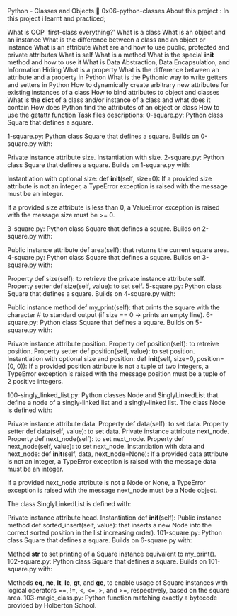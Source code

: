 Python - Classes and Objects 📃 0x06-python-classes
About this project :
In this project i learnt and practiced;

What is OOP
'first-class everything?'
What is a class
What is an object and an instance
What is the difference between a class and an object or instance
What is an attribute
What are and how to use public, protected and private attributes
What is self
What is a method
What is the special __init__ method and how to use it
What is Data Abstraction, Data Encapsulation, and Information Hiding
What is a property
What is the difference between an attribute and a property in Python
What is the Pythonic way to write getters and setters in Python
How to dynamically create arbitrary new attributes for existing instances of a class
How to bind attributes to object and classes
What is the __dict__ of a class and/or instance of a class and what does it contain
How does Python find the attributes of an object or class
How to use the getattr function
Task files descriptions:
0-square.py: Python class Square that defines a square.

1-square.py: Python class Square that defines a square. Builds on 0-square.py with:

Private instance attribute size.
Instantiation with size.
2-square.py: Python class Square that defines a square. Builds on 1-square.py with:

Instantiation with optional size: def __init__(self, size=0):
If a provided size attribute is not an integer, a TypeError exception is raised with the message must be an integer.

If a provided size attribute is less than 0, a ValueError exception is raised with the message size must be >= 0.

3-square.py: Python class Square that defines a square. Builds on 2-square.py with:

Public instance attribute def area(self): that returns the current square area.
4-square.py: Python class Square that defines a square. Builds on 3-square.py with:

Property def size(self): to retrieve the private instance attribute self.
Property setter def size(self, value): to set self.
5-square.py: Python class Square that defines a square. Builds on 4-square.py with:

Public instance method def my_print(self): that prints the square with the character # to standard output (if size == 0 -> prints an empty line).
6-square.py: Python class Square that defines a square. Builds on 5-square.py with:

Private instance attribute position.
Property def position(self): to retreive position.
Property setter def position(self, value): to set position.
Instantiation with optional size and position: def __init__(self, size=0, position=(0, 0)):
If a provided position attribute is not a tuple of two integers, a TypeError exception is raised with the message position must be a tuple of   2 positive integers.

100-singly_linked_list.py: Python classes Node and SinglyLinkedList that define a node of a singly-linked list and a singly-linked list. The class Node is defined with:

Private instance attribute data.
Property def data(self): to set data.
Property setter def data(self, value): to set data.
Private instance attribute next_node.
Property def next_node(self): to set next_node.
Property def next_node(self, value): to set next_node.
Instantiation with data and next_node: def __init__(self, data, next_node=None):
If a provided data attribute is not an integer, a TypeError exception is raised with the message data must be an integer.

If a provided next_node attribute is not a Node or None, a TypeError exception is raised with the message next_node must be a   Node object.

The class SinglyLinkedList is defined with:

Private instance attribute head.
Instantiation def __init__(self):
Public instance method def sorted_insert(self, value): that inserts a new Node into the correct sorted position in the list increasing order).
101-square.py: Python class Square that defines a square. Builds on 6-square.py with:

Method __str__ to set printing of a Square instance equivalent to my_print().
102-square.py: Python class Square that defines a square. Builds on 101-square.py with:

Methods __eq__, __ne__, __lt__, __le__, __gt__, and __ge__, to enable usage of Square instances with logical operators ==, !=, <, <=, >, and >=, respectively, based on the square area.
103-magic_class.py: Python function matching exactly a bytecode provided by Holberton School.
